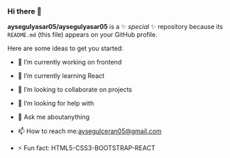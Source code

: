 ### Hi there 👋


**aysegulyasar05/aysegulyasar05** is a ✨ _special_ ✨ repository because its `README.md` (this file) appears on your GitHub profile.

Here are some ideas to get you started:

- 🔭 I’m currently working on frontend
- 🌱 I’m currently learning React
- 👯 I’m looking to collaborate on projects
- 🤔 I’m looking for help with
- 💬 Ask me aboutanything
- 📫 How to reach me:aysegulceran05@gmail.com

- ⚡ Fun fact: HTML5-CSS3-BOOTSTRAP-REACT

